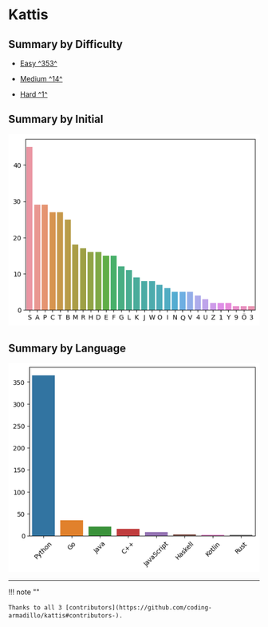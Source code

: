 # Kattis

## Summary by Difficulty

- [Easy ^353^](easy.md)

- [Medium ^14^](medium.md)

- [Hard ^1^](hard.md)

## Summary by Initial

![summary-by-initial](summary-by-initial.png)

## Summary by Language

![summary-by-language](summary-by-language.png)

---

!!! note ""

    Thanks to all 3 [contributors](https://github.com/coding-armadillo/kattis#contributors-).
